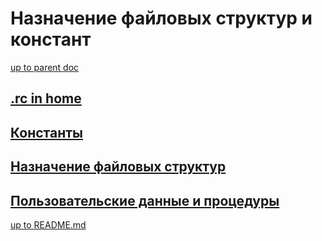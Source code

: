 # <detrminarefs> Назначение файловых структур и констант

[up to parent doc](../../../README.md)

## [<dotrs> <fiches> <solvendum> .rc in home](fiches/dotrc.md)



## [<const> <fiches> <solvendum> Константы](fiches/const.md)

## [<definefs> <fiches> <solvendum> Назначение файловых структур](fiches/definefs.md)

## [<userdata> <fiches> <solvendum> Пользовательские данные и процедуры](fiches/userdata.md)

[up to README.md](../../../README.md)